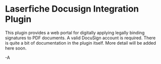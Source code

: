 # Laserfiche Docusign Integration Plugin

This plugin provides a web portal for digitally applying legally binding signatures to PDF documents.
A valid DocuSign account is required. There is quite a bit of documentation in the plugin itself. More detail will 
be added here soon. 

-A
